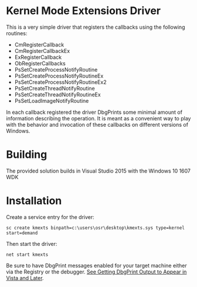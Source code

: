 # Kernel Mode Extensions Driver #
This is a very simple driver that registers the callbacks using the following routines:

- CmRegisterCallback
- CmRegisterCallbackEx
- ExRegisterCallback
- ObRegisterCallbacks
- PsSetCreateProcessNotifyRoutine
- PsSetCreateProcessNotifyRoutineEx
- PsSetCreateProcessNotifyRoutineEx2
- PsSetCreateThreadNotifyRoutine
- PsSetCreateThreadNotifyRoutineEx
- PsSetLoadImageNotifyRoutine

In each callback registered the driver DbgPrints some minimal amount of information describing the operation. It is meant as a convenient way to play with the behavior and invocation of these callbacks on different versions of Windows.

# Building #
The provided solution builds in Visual Studio 2015 with the Windows 10 1607 WDK

# Installation #

Create a service entry for the driver:

    sc create kmexts binpath=c:\users\osr\desktop\kmexts.sys type=kernel start=demand

Then start the driver:

	net start kmexts

Be sure to have DbgPrint messages enabled for your target machine either via the Registry or the debugger. [See Getting DbgPrint Output to Appear in Vista and Later](https://www.osr.com/getting-dbgprint-output-appear-windows-vista-later/).


